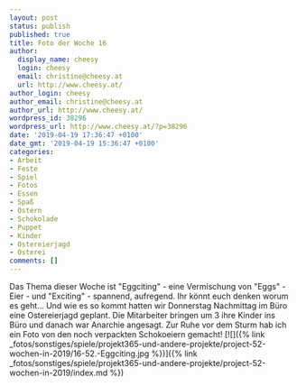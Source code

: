 ```yaml
---
layout: post
status: publish
published: true
title: Foto der Woche 16
author:
  display_name: cheesy
  login: cheesy
  email: christine@cheesy.at
  url: http://www.cheesy.at/
author_login: cheesy
author_email: christine@cheesy.at
author_url: http://www.cheesy.at/
wordpress_id: 38296
wordpress_url: http://www.cheesy.at/?p=38296
date: '2019-04-19 17:36:47 +0100'
date_gmt: '2019-04-19 15:36:47 +0100'
categories:
- Arbeit
- Feste
- Spiel
- Fotos
- Essen
- Spaß
- Ostern
- Schokolade
- Puppet
- Kinder
- Ostereierjagd
- Osterei
comments: []
---
```

Das Thema dieser Woche ist "Eggciting" - eine Vermischung von "Eggs" - Eier - und "Exciting" - spannend, aufregend. Ihr könnt euch denken worum es geht...
Und wie es so kommt hatten wir Donnerstag Nachmittag im Büro eine Ostereierjagd geplant. Die Mitarbeiter bringen um 3 ihre Kinder ins Büro und danach war Anarchie angesagt. Zur Ruhe vor dem Sturm hab ich ein Foto von den noch verpackten Schokoeiern gemacht!
[![]({% link _fotos/sonstiges/spiele/projekt365-und-andere-projekte/project-52-wochen-in-2019/16-52.-Eggciting.jpg %})]({% link _fotos/sonstiges/spiele/projekt365-und-andere-projekte/project-52-wochen-in-2019/index.md %})
